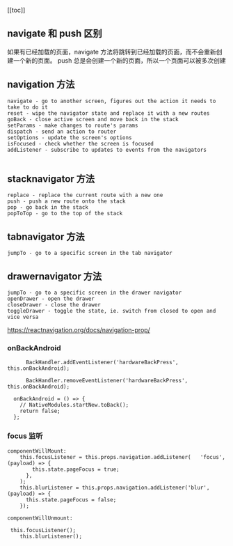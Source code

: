 [[toc]]

## navigate 和 push 区别

如果有已经加载的页面，navigate 方法将跳转到已经加载的页面，而不会重新创建一个新的页面。 push 总是会创建一个新的页面，所以一个页面可以被多次创建

## navigation 方法

```
navigate - go to another screen, figures out the action it needs to take to do it
reset - wipe the navigator state and replace it with a new routes
goBack - close active screen and move back in the stack
setParams - make changes to route's params
dispatch - send an action to router
setOptions - update the screen's options
isFocused - check whether the screen is focused
addListener - subscribe to updates to events from the navigators


```

## stacknavigator 方法

```
replace - replace the current route with a new one
push - push a new route onto the stack
pop - go back in the stack
popToTop - go to the top of the stack
```

## tabnavigator 方法

```
jumpTo - go to a specific screen in the tab navigator
```

## drawernavigator 方法

```
jumpTo - go to a specific screen in the drawer navigator
openDrawer - open the drawer
closeDrawer - close the drawer
toggleDrawer - toggle the state, ie. switch from closed to open and vice versa
```

<https://reactnavigation.org/docs/navigation-prop/>

### onBackAndroid

```
      BackHandler.addEventListener('hardwareBackPress', this.onBackAndroid);

      BackHandler.removeEventListener('hardwareBackPress', this.onBackAndroid);

  onBackAndroid = () => {
    // NativeModules.startNew.toBack();
    return false;
  };
```

### focus 监听

```
componentWillMount:
    this.focusListener = this.props.navigation.addListener(   'focus',   (payload) => {
        this.state.pageFocus = true;
      },
    );
    this.blurListener = this.props.navigation.addListener('blur', (payload) => {
      this.state.pageFocus = false;
    });

componentWillUnmount:

 this.focusListener();
    this.blurListener();

```
